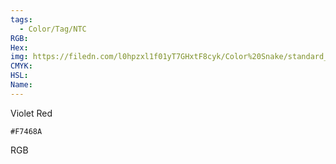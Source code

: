 ```yaml
---
tags:
  - Color/Tag/NTC
RGB:
Hex:
img: https://filedn.com/l0hpzxl1f01yT7GHxtF8cyk/Color%20Snake/standard_csv_to_svg//F7468A.svg
CMYK:
HSL:
Name:
---
```

Violet Red
```palette
#F7468A
```
RGB
